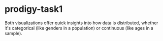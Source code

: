 # prodigy-task1
Both visualizations offer quick insights into how data is distributed, whether it's categorical (like genders in a population) or continuous (like ages in a sample).
